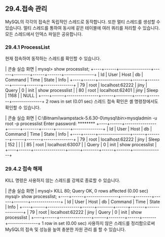
## 29.4.접속 관리 
MySQL의 각각의 접속은 독립적인 스레드로 동작합니다. 또한 멀티 스레드를 생성할 수 있습니다. 멀티 스레드를 통하여 동시에 같은 테이블에 여러 쿼리를 처리할 수 있습니다. 
모든 스레드에서 인덱스 파일은 공유합니다. 

### 29.4.1 ProcessList 
현재 접속하여 동작하는 스레드를 확인할 수 있습니다. 

| 콘솔 실습 화면 | 
mysql> show processlist; +----+------+----------------+------+--------+------+-------+---------------+ | Id | User | Host | db | Command | Time | State | Info | +----+------+----------------+------+--------+------+-------+---------------+ | 79 | root | localhost:62222 | jiny | Query | 0 | init | show processlist | | 80 | root | localhost:62401 | jiny | Sleep  | 1168 | | NULL | +----+------+----------------+------+--------+------+-------+---------------+ 2 rows in set (0.01 sec) 
스레드 접속 확인은 셸 명령창에서도 확인할 수 있습니다. 

| 콘솔 실습 화면 | 
C:\Bitnami\wampstack-5.6.30-0\mysql\bin>mysqladmin -u root -p processlist Enter password: ******** +----+------+----------------+------+--------+------+-------+---------------+ | Id | User | Host | db | Command | Time | State | Info | +----+------+----------------+------+--------+------+-------+---------------+ | 79 | root | localhost:62222 | jiny | Sleep | 152 | | | | 85 | root | localhost:63007 | | Query | 0 | init | show processlist | +----+------+----------------+------+--------+------+-------+---------------+ 

### 29.4.2 접속 해제 
KILL 명령은 사용하지 않는 스레드를 강제로 종료할 수 있습니다. 

| 콘솔 실습 화면 | 
mysql> KILL 80; Query OK, 0 rows affected (0.00 sec) 
mysql> show processlist; +----+------+----------------+------+--------+------+-------+---------------+ | Id | User | Host | db | Command | Time | State | Info | +----+------+----------------+------+--------+------+-------+---------------+ | 79 | root | localhost:62222 | jiny | Query | 0 | init | show processlist | +----+------+----------------+------+--------+------+-------+---------------+ 1 row in set (0.00 sec) 
사용하지 않은 스레드를 정리함으로써 MySQL의 접속 및 성능을 높여 충분한 자원 관리 를 할 수 있습니다. 



